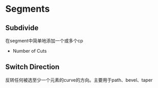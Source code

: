 # Segments

## Subdivide

在segment中简单地添加一个或多个cp

- Number of Cuts

## Switch Direction

反转任何被选至少一个元素的curve的方向。主要用于path、bevel、taper
